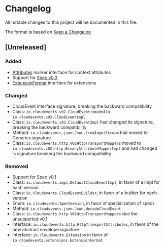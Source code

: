 # Changelog

All notable changes to this project will be documented in this file.

The format is based on [Keep a Changelog](https://keepachangelog.com/en/1.0.0/)

## [Unreleased]

### Added
- [Attributes](./api/src/main/java/io/cloudevents/Attributes.java) marker
interface for context attributes
- Support for [Spec v0.3](https://github.com/cloudevents/spec/tree/v0.3)
- [ExtensionFormat](./api/src/main/java/io/cloudevents/ExtensionFormat.java)
interface for extensions

### Changed
- CloudEvent interface signature, breaking the backward compatibility
- Class: `io.cloudevents.v02.CloudEvent` moved to `io.cloudevents.v02.CloudEventImpl`
- Class: `io.cloudevents.v02.CloudEventImpl` had changed its signature, breaking the
backward compatibility
- Method: `io.cloudevents.json.Json.fromInputStream` had moved to Generics signature
- Class: `io.cloudevents.http.V02HttpTransportMappers` moved to
`io.cloudevents.v02.http.BinaryAttributeMapperImpl` and had changed is signature breaking the backward compatibility

### Removed
- Support for Spec v0.1
- Class: `io.cloudevents.impl.DefaultCloudEventImpl`, in favor of a impl for each
version
- Class: `io.cloudevents.CloudEventBuilder`, in favor of a builder for each version
- Enum: `io.cloudevents.SpecVersion`, in favor of specialization of specs
- Method: `io.cloudevents.json.Json.decodeCloudEvent`
- Class: `io.cloudevents.http.V01HttpTransportMappers` due the unsupported v0.1
- interface: `io.cloudevents.http.HttpTransportAttributes`, in favor of the new
abstract envelope signature
- interface: `io.cloudevents.Extension` in favor of
`io.cloudevents.extensions.ExtensionFormat`
